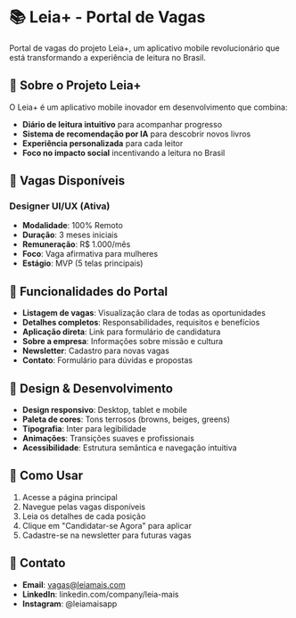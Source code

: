 # 📚 Leia+ - Portal de Vagas

Portal de vagas do projeto Leia+, um aplicativo mobile revolucionário que está transformando a experiência de leitura no Brasil.

## 📖 Sobre o Projeto Leia+

O Leia+ é um aplicativo mobile inovador em desenvolvimento que combina:
- **Diário de leitura intuitivo** para acompanhar progresso
- **Sistema de recomendação por IA** para descobrir novos livros
- **Experiência personalizada** para cada leitor
- **Foco no impacto social** incentivando a leitura no Brasil

## 💼 Vagas Disponíveis

### Designer UI/UX (Ativa)
- **Modalidade**: 100% Remoto
- **Duração**: 3 meses iniciais
- **Remuneração**: R$ 1.000/mês
- **Foco**: Vaga afirmativa para mulheres
- **Estágio**: MVP (5 telas principais)

## 🌟 Funcionalidades do Portal

- **Listagem de vagas**: Visualização clara de todas as oportunidades
- **Detalhes completos**: Responsabilidades, requisitos e benefícios
- **Aplicação direta**: Link para formulário de candidatura
- **Sobre a empresa**: Informações sobre missão e cultura
- **Newsletter**: Cadastro para novas vagas
- **Contato**: Formulário para dúvidas e propostas

## 🎨 Design & Desenvolvimento

- **Design responsivo**: Desktop, tablet e mobile
- **Paleta de cores**: Tons terrosos (browns, beiges, greens)
- **Tipografia**: Inter para legibilidade
- **Animações**: Transições suaves e profissionais
- **Acessibilidade**: Estrutura semântica e navegação intuitiva

## 🚀 Como Usar

1. Acesse a página principal
2. Navegue pelas vagas disponíveis
3. Leia os detalhes de cada posição
4. Clique em "Candidatar-se Agora" para aplicar
5. Cadastre-se na newsletter para futuras vagas

## 📧 Contato

- **Email**: vagas@leiamais.com
- **LinkedIn**: linkedin.com/company/leia-mais
- **Instagram**: @leiamaisapp
